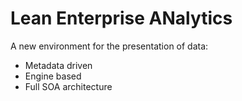 # Lean Enterprise ANalytics

A new environment for the presentation of data:
* Metadata driven
* Engine based
* Full SOA architecture